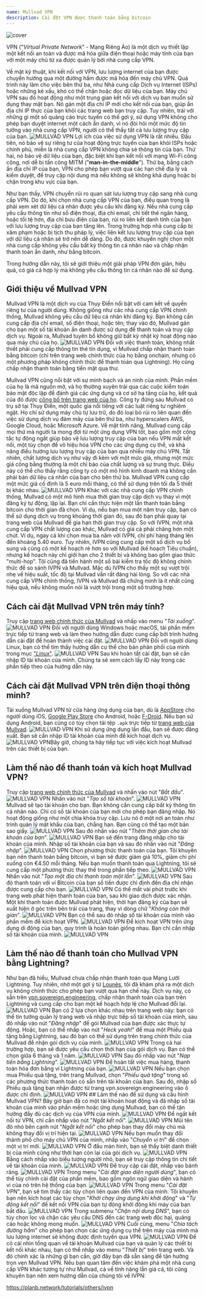 ```yaml
---
name: Mullvad VPN
description: Cài đặt VPN được thanh toán bằng bitcoin
---
```

![cover](assets/cover.webp)

VPN ("*Virtual Private Network*" - Mạng Riêng Ảo) là một dịch vụ thiết lập một kết nối an toàn và được mã hóa giữa điện thoại hoặc máy tính của bạn với một máy chủ từ xa được quản lý bởi nhà cung cấp VPN.

Về mặt kỹ thuật, khi kết nối với VPN, lưu lượng internet của bạn được chuyển hướng qua một đường hầm được mã hóa đến máy chủ VPN. Quá trình này làm cho việc bên thứ ba, như Nhà cung cấp Dịch vụ Internet (ISPs) hoặc những kẻ xấu, khó có thể chặn hoặc đọc dữ liệu của bạn. Máy chủ VPN sau đó hoạt động như một trung gian kết nối với dịch vụ bạn muốn sử dụng thay mặt bạn. Nó gán một địa chỉ IP mới cho kết nối của bạn, giúp ẩn địa chỉ IP thực của bạn khỏi các trang web bạn truy cập. Tuy nhiên, trái với những gì một số quảng cáo trực tuyến có thể gợi ý, sử dụng VPN không cho phép bạn duyệt internet một cách ẩn danh, vì nó đòi hỏi một mức độ tin tưởng vào nhà cung cấp VPN, người có thể thấy tất cả lưu lượng truy cập của bạn.
![MULLVAD VPN](assets/fr/01.webp)
Lợi ích của việc sử dụng VPN là rất nhiều. Đầu tiên, nó bảo vệ sự riêng tư của hoạt động trực tuyến của bạn khỏi ISPs hoặc chính phủ, miễn là nhà cung cấp VPN không chia sẻ thông tin của bạn. Thứ hai, nó bảo vệ dữ liệu của bạn, đặc biệt khi bạn kết nối với mạng Wi-Fi công cộng, nơi dễ bị tấn công MITM ("**man-in-the-middle**"). Thứ ba, bằng cách ẩn địa chỉ IP của bạn, VPN cho phép bạn vượt qua các hạn chế địa lý và kiểm duyệt, để truy cập nội dung mà nếu không sẽ không khả dụng hoặc bị chặn trong khu vực của bạn.

Như bạn thấy, VPN chuyển rủi ro quan sát lưu lượng truy cập sang nhà cung cấp VPN. Do đó, khi chọn nhà cung cấp VPN của bạn, điều quan trọng là phải xem xét dữ liệu cá nhân được yêu cầu khi đăng ký. Nếu nhà cung cấp yêu cầu thông tin như số điện thoại, địa chỉ email, chi tiết thẻ ngân hàng, hoặc tồi tệ hơn, địa chỉ bưu điện của bạn, rủi ro liên kết danh tính của bạn với lưu lượng truy cập của bạn tăng lên. Trong trường hợp nhà cung cấp bị xâm phạm hoặc bị tịch thu pháp lý, việc liên kết lưu lượng truy cập của bạn với dữ liệu cá nhân sẽ trở nên dễ dàng. Do đó, được khuyến nghị chọn một nhà cung cấp không yêu cầu bất kỳ thông tin cá nhân nào và chấp nhận thanh toán ẩn danh, như bằng bitcoin.

Trong hướng dẫn này, tôi sẽ giới thiệu một giải pháp VPN đơn giản, hiệu quả, có giá cả hợp lý mà không yêu cầu thông tin cá nhân nào để sử dụng.

## Giới thiệu về Mullvad VPN
Mullvad VPN là một dịch vụ của Thụy Điển nổi bật với cam kết về quyền riêng tư của người dùng. Không giống như các nhà cung cấp VPN chính thống, Mullvad không yêu cầu dữ liệu cá nhân khi đăng ký. Bạn không cần cung cấp địa chỉ email, số điện thoại, hoặc tên; thay vào đó, Mullvad gán cho bạn một số tài khoản ẩn danh được sử dụng để thanh toán và truy cập dịch vụ. Ngoài ra, Mullvad tuyên bố không giữ bất kỳ nhật ký hoạt động nào qua máy chủ của họ.
![MULLVAD VPN](assets/notext/02.webp)
Đối với việc thanh toán, không nhất thiết phải cung cấp thông tin thẻ tín dụng, vì Mullvad chấp nhận thanh toán bằng bitcoin (chỉ trên trang web chính thức của họ bằng onchain, nhưng có một phương pháp không chính thức để thanh toán qua Lightning). Họ cũng chấp nhận thanh toán bằng tiền mặt qua thư.

Mullvad VPN cũng nổi bật với sự minh bạch và an ninh của mình. Phần mềm của họ là mã nguồn mở, và họ thường xuyên trải qua các cuộc kiểm toán bảo mật độc lập để đánh giá các ứng dụng và cơ sở hạ tầng của họ, kết quả của đó được [công bố trên trang web của họ](https://mullvad.net/fr/blog/tag/audits). Công ty đứng sau Mullvad có trụ sở tại Thụy Điển, một quốc gia nổi tiếng với các luật riêng tư nghiêm ngặt. Họ chỉ sử dụng máy chủ tự lưu trữ, do đó loại bỏ rủi ro liên quan đến việc sử dụng dịch vụ đám mây của bên thứ ba, như hyperscalers AWS, Google Cloud, hoặc Microsoft Azure.
Về mặt tính năng, Mullvad cung cấp mọi thứ mà người ta mong đợi từ một ứng dụng VPN tốt, bao gồm một công tắc tự động ngắt giúp bảo vệ lưu lượng truy cập của bạn nếu VPN mất kết nối, một tùy chọn để vô hiệu hóa VPN cho các ứng dụng cụ thể, và khả năng điều hướng lưu lượng truy cập của bạn qua nhiều máy chủ VPN.
Tất nhiên, chất lượng dịch vụ như vậy đi kèm với một mức giá, nhưng một mức giá công bằng thường là một chỉ báo của chất lượng và sự trung thực. Điều này có thể cho thấy rằng công ty có một mô hình kinh doanh mà không cần phải bán dữ liệu cá nhân của bạn cho bên thứ ba. Mullvad VPN cung cấp một mức giá cố định là 5 euro mỗi tháng, có thể sử dụng trên tối đa 5 thiết bị khác nhau.
![MULLVAD VPN](assets/notext/03.webp)
Khác với các nhà cung cấp VPN chính thống, Mullvad có một mô hình mua thời gian truy cập dịch vụ thay vì một đăng ký tự động, lặp lại. Bạn chỉ cần thực hiện một lần thanh toán bằng bitcoin cho thời gian đã chọn. Ví dụ, nếu bạn mua một năm truy cập, bạn có thể sử dụng dịch vụ trong khoảng thời gian đó, sau đó bạn phải quay lại trang web của Mullvad để gia hạn thời gian truy cập.
So với IVPN, một nhà cung cấp VPN chất lượng cao khác, Mullvad có giá cả phải chăng hơn một chút. Ví dụ, ngay cả khi chọn mua ba năm với IVPN, chi phí hàng tháng lên đến khoảng 5.40 euro. Tuy nhiên, IVPN cũng cung cấp một số dịch vụ bổ sung và cũng có một kế hoạch rẻ hơn so với Mullvad (kế hoạch Tiêu chuẩn), nhưng kế hoạch này chỉ giới hạn cho 2 thiết bị và không bao gồm giao thức "multi-hop".
Tôi cũng đã tiến hành một số bài kiểm tra tốc độ không chính thức để so sánh IVPN và Mullvad. Mặc dù IVPN cho thấy một sự vượt trội nhẹ về hiệu suất, tốc độ tại Mullvad vẫn rất đáng hài lòng. So với các nhà cung cấp VPN chính thống, IVPN và Mullvad đã chứng minh là ít nhất cũng hiệu quả, nếu không muốn nói là vượt trội trong một số trường hợp.

## Cách cài đặt Mullvad VPN trên máy tính?

Truy cập [trang web chính thức của Mullvad](https://mullvad.net/en/download/) và nhấp vào menu "*Tải xuống*".
![MULLVAD VPN](assets/notext/04.webp)
Đối với người dùng Windows hoặc macOS, tải phần mềm trực tiếp từ trang web và làm theo hướng dẫn được cung cấp bởi trình hướng dẫn cài đặt để hoàn thành việc cài đặt.
![MULLVAD VPN](assets/notext/05.webp)
Đối với người dùng Linux, bạn có thể tìm thấy hướng dẫn cụ thể cho bản phân phối của mình trong mục ["*Linux*"](https://mullvad.net/en/download/vpn/linux).
![MULLVAD VPN](assets/notext/06.webp)
Sau khi hoàn tất cài đặt, bạn sẽ cần nhập ID tài khoản của mình. Chúng ta sẽ xem cách lấy ID này trong các phần tiếp theo của hướng dẫn này.

## Cách cài đặt Mullvad VPN trên điện thoại thông minh?

Tải xuống Mullvad VPN từ cửa hàng ứng dụng của bạn, dù là [AppStore](https://apps.apple.com/us/app/mullvad-vpn/id1488466513) cho người dùng iOS, [Google Play Store](https://play.google.com/store/apps/details?id=net.mullvad.mullvadvpn) cho Android, hoặc [F-Droid](https://f-droid.org/packages/net.mullvad.mullvadvpn/). Nếu bạn sử dụng Android, bạn cũng có tùy chọn tải tệp `.apk` trực tiếp từ [trang web của Mullvad](https://mullvad.net/en/download/vpn/android).
![MULLVAD VPN](assets/notext/07.webp)
Khi sử dụng ứng dụng lần đầu, bạn sẽ được đăng xuất. Bạn sẽ cần nhập ID tài khoản của mình để kích hoạt dịch vụ.
![MULLVAD VPN](assets/notext/08.webp)Bây giờ, chúng ta hãy tiếp tục với việc kích hoạt Mullvad trên các thiết bị của bạn.

## Làm thế nào để thanh toán và kích hoạt Mullvad VPN?

Truy cập [trang web chính thức của Mullvad](https://mullvad.net/) và nhấn vào nút "*Bắt đầu*".
![MULLVAD VPN](assets/notext/09.webp)
Nhấn vào nút "*Tạo số tài khoản*".
![MULLVAD VPN](assets/notext/10.webp)Mullvad sẽ tạo tài khoản cho bạn. Bạn không cần cung cấp bất kỳ thông tin cá nhân nào. Chỉ có số tài khoản của bạn mới cho phép bạn đăng nhập. Nó hoạt động giống như một chìa khóa truy cập. Lưu nó ở một nơi an toàn như trình quản lý mật khẩu của bạn, chẳng hạn. Bạn cũng có thể tạo một bản sao giấy.
![MULLVAD VPN](assets/notext/11.webp)
Sau đó nhấn vào nút "*Thêm thời gian cho tài khoản của bạn*".
![MULLVAD VPN](assets/notext/12.webp)
Bạn sẽ đến trang đăng nhập cho tài khoản của mình. Nhập số tài khoản của bạn và sau đó nhấn vào nút "*Đăng nhập*".
![MULLVAD VPN](assets/notext/13.webp)
Chọn phương thức thanh toán của bạn. Tôi khuyên bạn nên thanh toán bằng bitcoin, vì bạn sẽ được giảm giá 10%, giảm chi phí xuống còn €4.50 mỗi tháng. Nếu bạn muốn thanh toán qua Lightning, tôi sẽ cung cấp một phương thức thay thế trong phần tiếp theo.
![MULLVAD VPN](assets/notext/14.webp)
Nhấn vào nút "*Tạo một địa chỉ thanh toán một lần*".
![MULLVAD VPN](assets/notext/15.webp)
Sau đó thanh toán với ví Bitcoin của bạn số tiền được chỉ định đến địa chỉ nhận được cung cấp cho bạn.
![MULLVAD VPN](assets/notext/16.webp)
Có thể mất vài phút trước khi trang web phát hiện thanh toán của bạn, sau khi giao dịch được xác nhận. Một khi thanh toán được Mullvad phát hiện, thời hạn đăng ký của bạn sẽ xuất hiện ở góc trên bên trái của trang, thay vì dòng chữ "*Không còn thời gian*".
![MULLVAD VPN](assets/notext/17.webp)
Bạn có thể sau đó nhập số tài khoản của mình vào phần mềm để kích hoạt VPN.
![MULLVAD VPN](assets/notext/18.webp)
Để kích hoạt VPN trên ứng dụng di động của bạn, quy trình là hoàn toàn giống nhau. Bạn chỉ cần nhập số tài khoản của mình.
![MULLVAD VPN](assets/notext/19.webp)
## Làm thế nào để thanh toán cho Mullvad VPN bằng Lightning?

Như bạn đã hiểu, Mullvad chưa chấp nhận thanh toán qua Mạng Lưới Lightning. Tuy nhiên, nhờ một gợi ý từ [Lounès](https://x.com/louneskmt), tôi đã khám phá ra một dịch vụ không chính thức cho phép bạn vượt qua hạn chế này. Dịch vụ này, có sẵn trên [vpn.sovereign.engineering](https://vpn.sovereign.engineering/), chấp nhận thanh toán của bạn trên Lightning và cung cấp cho bạn một kế hoạch hợp lệ cho Mullvad đổi lại.
![MULLVAD VPN](assets/notext/20.webp)
Bạn có 2 lựa chọn khác nhau trên trang web này: bạn có thể tin tưởng quản lý trang web và nhập trực tiếp số tài khoản của mình, sau đó nhấp vào nút "*Đăng nhập*" để gói Mullvad của bạn được xác thực tự động. Hoặc, bạn có thể nhấp vào nút "*Heck yeah!*" để mua một Phiếu quà tặng bằng Lightning, sau đó bạn có thể sử dụng trên trang chính thức của Mullvad để nhận gói dịch vụ của mình. ![MULLVAD VPN](assets/notext/21.webp) Trong cả hai trường hợp, bạn sẽ được yêu cầu chọn thời hạn của gói dịch vụ. Bạn có thể chọn giữa 6 tháng và 1 năm. ![MULLVAD VPN](assets/notext/22.webp) Sau đó nhấp vào nút "*Nạp tiền bằng Lightning*". ![MULLVAD VPN](assets/notext/23.webp) Để hoàn tất việc mua hàng, thanh toán hóa đơn bằng ví Lightning của bạn. ![MULLVAD VPN](assets/notext/24.webp) Nếu bạn chọn mua Phiếu quà tặng, trên trang Mullvad, chọn "*Phiếu quà tặng*" trong số các phương thức thanh toán có sẵn trên tài khoản của bạn. Sau đó, nhập số Phiếu quà tặng bạn nhận được từ trang vpn.sovereign.engineering vào ô được chỉ định. ![MULLVAD VPN](assets/notext/25.webp) ## Làm thế nào để sử dụng và cấu hình Mullvad VPN?
Bây giờ bạn đã có một tài khoản hoạt động và đã nhập số tài khoản của mình vào phần mềm hoặc ứng dụng Mullvad, bạn có thể tận hưởng đầy đủ các dịch vụ của VPN của mình. ![MULLVAD VPN](assets/notext/26.webp) Để ngắt kết nối từ VPN, chỉ cần nhấp vào nút "*Ngắt kết nối*". ![MULLVAD VPN](assets/notext/27.webp) Mũi tên đỏ nhỏ bên cạnh nút "*Ngắt kết nối*" cho phép bạn thay đổi máy chủ mà không thay đổi vị trí hiện tại. ![MULLVAD VPN](assets/notext/28.webp) Nếu bạn muốn thay đổi thành phố cho máy chủ VPN của mình, nhấp vào "*Chuyển vị trí*" để chọn một vị trí mới. ![MULLVAD VPN](assets/notext/29.webp) Ở đầu màn hình, bạn sẽ thấy biệt danh thiết bị của mình cũng như thời hạn còn lại của gói dịch vụ. ![MULLVAD VPN](assets/notext/30.webp) Bằng cách nhấp vào biểu tượng người nhỏ, bạn sẽ truy cập thông tin chi tiết về tài khoản của mình. ![MULLVAD VPN](assets/notext/31.webp) Để truy cập cài đặt, nhấp vào bánh răng. ![MULLVAD VPN](assets/notext/32.webp) Trong menu "*Cài đặt giao diện người dùng*", bạn có thể tùy chỉnh cài đặt của phần mềm, bao gồm ngôn ngữ giao diện và hành vi của nó trên hệ thống của bạn. ![MULLVAD VPN](assets/notext/33.webp) Trong menu "*Cài đặt VPN*", bạn sẽ tìm thấy các tùy chọn liên quan đến VPN của mình. Tôi khuyên bạn nên kích hoạt các tùy chọn "*Khởi chạy ứng dụng khi khởi động*" và "*Tự động kết nối*" để kết nối VPN của bạn tự động khởi động khi máy của bạn bắt đầu.
![MULLVAD VPN](assets/notext/34.webp) Trong submenu "*Chặn nội dung DNS*", bạn có tùy chọn lọc và chặn các yêu cầu DNS đến các trang web độc hại, quảng cáo hoặc không mong muốn.
![MULLVAD VPN](assets/notext/35.webp)
Cuối cùng, menu "*Chia tách đường hầm*" cho phép bạn chọn các ứng dụng cụ thể trên máy của mình mà lưu lượng internet sẽ không được định tuyến qua VPN.
![MULLVAD VPN](assets/notext/36.webp)
Để có cái nhìn tổng quan về tài khoản Mullvad của bạn và quản lý các thiết bị kết nối khác nhau, bạn có thể nhấp vào menu "*Thiết bị*" trên trang web.
Và đó chính xác là những gì bạn cần, giờ đây bạn đã sẵn sàng để tận hưởng trọn vẹn Mullvad VPN. Nếu bạn quan tâm đến việc khám phá một nhà cung cấp VPN khác tương tự như Mullvad, cả về tính năng lẫn giá cả, tôi cũng khuyên bạn nên xem hướng dẫn của chúng tôi về IVPN:

https://planb.network/tutorials/others/ivpn